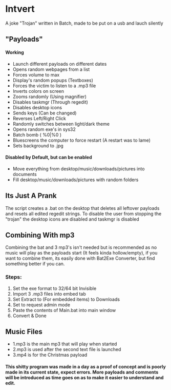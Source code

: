 Intvert
======
A joke "Trojan" written in Batch, made to be put on a usb and lauch silently

## "Payloads"
#### Working
* Launch different payloads on different dates 
* Opens random webpages from a list
* Forces volume to max
* Display's random popups (Textboxes)
* Forces the victim to listen to a .mp3 file
* Inverts colors on screen
* Zooms randomly (Using magnifier)
* Disables taskmgr (Through regedit)
* Disables desktop icons
* Sends keys (Can be changed)
* Reverses Left/Right Click
* Randomly switches between light/dark theme
* Opens random exe's in sys32
* Batch bomb ( %0|%0 )
* Bluescreens the computer to force restart (A restart was to lame)
* Sets background to .jpg

#### Disabled by Default, but can be enabled
* Move everything from desktop/music/downloads/pictures into documents
* Fill desktop/music/downloads/pictures with random folders

## Its Just A Prank
The script creates a .bat on the desktop that deletes all leftover payloads and resets all edited regedit strings.
To disable the user from stopping the "trojan" the desktop icons are disabled and taskmgr is disabled 

## Combining With mp3
Combining the bat and 3 mp3's isn't needed but is recommended as no music will play as the payloads start (It feels kinda hollow/empty), if you want to combine them, its easily done with Bat2Exe Converter, but find something better if you can.

### Steps:
1. Set the exe format to 32/64 bit Invisible
2. Import 3 .mp3 files into embed tab
3. Set Extract to (For embedded items) to Downloads
4. Set to request admin mode
5. Paste the contents of Main.bat into main window
6. Convert & Done

## Music Files
* 1.mp3 is the main mp3 that will play when started
* 2.mp3 is used after the second text file is launched
* 3.mp4 is for the Christmas payload

#### This shitty program was made in a day as a proof of concept and is poorly made in its current state, expect errors. More payloads and comments will be introduced as time goes on as to make it easier to understand and edit.

